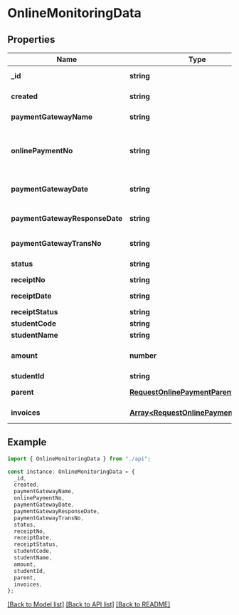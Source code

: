 # OnlineMonitoringData

## Properties

| Name                           | Type                                                                           | Description                                  | Notes                                              |
| ------------------------------ | ------------------------------------------------------------------------------ | -------------------------------------------- | -------------------------------------------------- |
| **\_id**                       | **string**                                                                     | Online Payment id                            | [default to undefined]                             |
| **created**                    | **string**                                                                     |                                              | [default to undefined]                             |
| **paymentGatewayName**         | **string**                                                                     |                                              | [default to undefined]                             |
| **onlinePaymentNo**            | **string**                                                                     | Online Payment No. (Auto generate if empty.) | [default to undefined]                             |
| **paymentGatewayDate**         | **string**                                                                     | Gateway date                                 | [optional] [default to '2000-01-01T00:00:00.000Z'] |
| **paymentGatewayResponseDate** | **string**                                                                     | Gateway response date                        | [optional] [default to '2000-01-01T00:00:00.000Z'] |
| **paymentGatewayTransNo**      | **string**                                                                     |                                              | [default to undefined]                             |
| **status**                     | **string**                                                                     |                                              | [default to StatusEnum_New]                        |
| **receiptNo**                  | **string**                                                                     |                                              | [default to '']                                    |
| **receiptDate**                | **string**                                                                     |                                              | [default to undefined]                             |
| **receiptStatus**              | **string**                                                                     |                                              | [default to '']                                    |
| **studentCode**                | **string**                                                                     |                                              | [default to '']                                    |
| **studentName**                | **string**                                                                     |                                              | [default to '']                                    |
| **amount**                     | **number**                                                                     | online payment amount                        | [default to undefined]                             |
| **studentId**                  | **string**                                                                     |                                              | [default to '']                                    |
| **parent**                     | [**RequestOnlinePaymentParent**](RequestOnlinePaymentParent.md)                |                                              | [default to undefined]                             |
| **invoices**                   | [**Array&lt;RequestOnlinePaymentInvoice&gt;**](RequestOnlinePaymentInvoice.md) |                                              | [default to undefined]                             |

## Example

```typescript
import { OnlineMonitoringData } from "./api";

const instance: OnlineMonitoringData = {
  _id,
  created,
  paymentGatewayName,
  onlinePaymentNo,
  paymentGatewayDate,
  paymentGatewayResponseDate,
  paymentGatewayTransNo,
  status,
  receiptNo,
  receiptDate,
  receiptStatus,
  studentCode,
  studentName,
  amount,
  studentId,
  parent,
  invoices,
};
```

[[Back to Model list]](../README.md#documentation-for-models) [[Back to API list]](../README.md#documentation-for-api-endpoints) [[Back to README]](../README.md)
